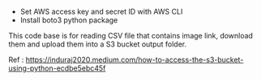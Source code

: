 - Set AWS access key and secret ID with AWS CLI
- Install boto3 python package

This code base is for reading CSV file that contains image link, download them and upload them into a S3 bucket output folder.

Ref : https://induraj2020.medium.com/how-to-access-the-s3-bucket-using-python-ecdbe5ebc45f
